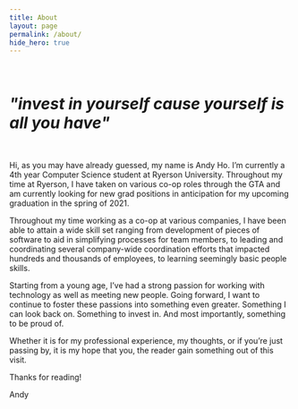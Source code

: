```yaml
---
title: About
layout: page
permalink: /about/
hide_hero: true
---
```

<br>

*"invest in yourself cause yourself is all you have"*
========================================================
<br>

Hi, as you may have already guessed, my name is Andy Ho. I’m currently a 4th year Computer Science student at Ryerson University. Throughout my time at Ryerson, I have taken on various co-op roles through the GTA and am currently looking for new grad positions in anticipation for my upcoming graduation in the spring of 2021. 

Throughout my time working as a co-op at various companies, I have been able to attain a wide skill set ranging from development of pieces of software to aid in simplifying processes for team members, to leading and coordinating several company-wide coordination efforts that impacted hundreds and thousands of employees, to learning seemingly basic people skills. 

Starting from a young age, I’ve had a strong passion for working with technology as well as meeting new people. Going forward, I want to continue to foster these passions into something even greater. Something I can look back on. Something to invest in. And most importantly, something to be proud of. 

Whether it is for my professional experience, my thoughts, or if you’re just passing by, it is my hope that you, the reader gain something out of this visit. 

Thanks for reading!

Andy
